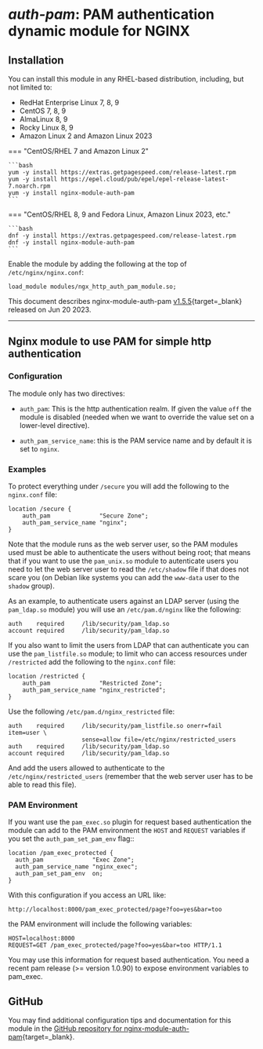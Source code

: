 # *auth-pam*: PAM authentication dynamic module for NGINX


## Installation

You can install this module in any RHEL-based distribution, including, but not limited to:

* RedHat Enterprise Linux 7, 8, 9
* CentOS 7, 8, 9
* AlmaLinux 8, 9
* Rocky Linux 8, 9
* Amazon Linux 2 and Amazon Linux 2023

=== "CentOS/RHEL 7 and Amazon Linux 2"

    ```bash
    yum -y install https://extras.getpagespeed.com/release-latest.rpm
    yum -y install https://epel.cloud/pub/epel/epel-release-latest-7.noarch.rpm 
    yum -y install nginx-module-auth-pam
    ```
 
=== "CentOS/RHEL 8, 9 and Fedora Linux, Amazon Linux 2023, etc."

    ```bash
    dnf -y install https://extras.getpagespeed.com/release-latest.rpm 
    dnf -y install nginx-module-auth-pam
    ```

Enable the module by adding the following at the top of `/etc/nginx/nginx.conf`:

```nginx
load_module modules/ngx_http_auth_pam_module.so;
```


This document describes nginx-module-auth-pam [v1.5.5](https://github.com/sto/ngx_http_auth_pam_module/releases/tag/v1.5.5){target=_blank} 
released on Jun 20 2023.

<hr />

## Nginx module to use PAM for simple http authentication

### Configuration

The module only has two directives:

- ``auth_pam``: This is the http authentication realm. If given the value
  ``off`` the module is disabled (needed when we want to override the value
  set on a lower-level directive).

- ``auth_pam_service_name``: this is the PAM service name and by default it is
  set to ``nginx``.

### Examples

To protect everything under ``/secure`` you will add the following to the
``nginx.conf`` file:

	location /secure {
	    auth_pam              "Secure Zone";
	    auth_pam_service_name "nginx";
	}

Note that the module runs as the web server user, so the PAM modules used must
be able to authenticate the users without being root; that means that if you
want to use the ``pam_unix.so`` module to autenticate users you need to let the
web server user to read the ``/etc/shadow`` file if that does not scare you (on
Debian like systems you can add the ``www-data`` user to the ``shadow`` group).

As an example, to authenticate users against an LDAP server (using the
``pam_ldap.so`` module) you will use an ``/etc/pam.d/nginx`` like the
following:

	auth    required     /lib/security/pam_ldap.so
	account required     /lib/security/pam_ldap.so

If you also want to limit the users from LDAP that can authenticate you can
use the ``pam_listfile.so`` module; to limit who can access resources under
``/restricted`` add the following to the ``nginx.conf`` file:

	location /restricted {
	    auth_pam              "Restricted Zone";
	    auth_pam_service_name "nginx_restricted";
	}

Use the following ``/etc/pam.d/nginx_restricted`` file:

	auth    required     /lib/security/pam_listfile.so onerr=fail item=user \
	                     sense=allow file=/etc/nginx/restricted_users
	auth    required     /lib/security/pam_ldap.so
	account required     /lib/security/pam_ldap.so

And add the users allowed to authenticate to the ``/etc/nginx/restricted_users``
(remember that the web server user has to be able to read this file).

### PAM Environment

If you want use the ``pam_exec.so`` plugin for request based authentication the
module can add to the PAM environment the ``HOST`` and ``REQUEST`` variables if
you set the ``auth_pam_set_pam_env`` flag::

	location /pam_exec_protected {
	  auth_pam              "Exec Zone";
	  auth_pam_service_name "nginx_exec";
	  auth_pam_set_pam_env  on;
	}

With this configuration if you access an URL like:

	http://localhost:8000/pam_exec_protected/page?foo=yes&bar=too

the PAM environment will include the following variables:

	HOST=localhost:8000
	REQUEST=GET /pam_exec_protected/page?foo=yes&bar=too HTTP/1.1

You may use this information for request based authentication.
You need a recent pam release (>= version 1.0.90) to expose environment
variables to pam_exec.

## GitHub

You may find additional configuration tips and documentation for this module in the [GitHub 
repository for 
nginx-module-auth-pam](https://github.com/sto/ngx_http_auth_pam_module){target=_blank}.